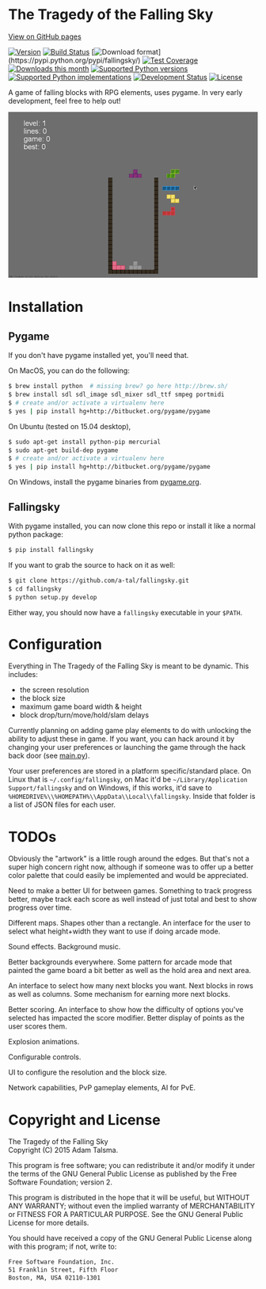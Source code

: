 The Tragedy of the Falling Sky
==============================

[View on GitHub pages](http://a-tal.github.io/fallingsky/)

[![Version](https://img.shields.io/pypi/v/fallingsky.svg)](https://pypi.python.org/pypi/fallingsky/)
[![Build Status](https://img.shields.io/travis/a-tal/fallingsky.svg)](https://travis-ci.org/a-tal/fallingsky)
[![Download format](https://img.shields.io/badge/format-wheel-green.svg?)](https://pypi.python.org/pypi/fallingsky/)
[![Test Coverage](https://img.shields.io/coveralls/a-tal/fallingsky.svg)](https://coveralls.io/r/a-tal/fallingsky)
[![Downloads this month](https://img.shields.io/pypi/dm/fallingsky.svg)](https://pypi.python.org/pypi/fallingsky/)
[![Supported Python versions](https://img.shields.io/badge/python-2.7,%203.4-blue.svg)](https://pypi.python.org/pypi/fallingsky/)
[![Supported Python implementations](https://img.shields.io/badge/implementation-cpython-blue.svg)](https://pypi.python.org/pypi/fallingsky/)
[![Development Status](https://img.shields.io/badge/status-pre--alpha-red.svg)](https://pypi.python.org/pypi/fallingsky/)
[![License](https://img.shields.io/pypi/l/fallingsky.svg)](https://pypi.python.org/pypi/fallingsky/)

A game of falling blocks with RPG elements, uses pygame. In very early development, feel free to help out!

![](https://raw.githubusercontent.com/a-tal/fallingsky/gh-pages/images/demo.gif)


Installation
============

Pygame
------

If you don't have pygame installed yet, you'll need that.

On MacOS, you can do the following:

```bash
$ brew install python  # missing brew? go here http://brew.sh/
$ brew install sdl sdl_image sdl_mixer sdl_ttf smpeg portmidi
$ # create and/or activate a virtualenv here
$ yes | pip install hg+http://bitbucket.org/pygame/pygame
```

On Ubuntu (tested on 15.04 desktop),

```bash
$ sudo apt-get install python-pip mercurial
$ sudo apt-get build-dep pygame
$ # create and/or activate a virtualenv here
$ yes | pip install hg+http://bitbucket.org/pygame/pygame
```

On Windows, install the pygame binaries from [pygame.org](http://pygame.org/download.shtml).


Fallingsky
----------

With pygame installed, you can now clone this repo or install it like a normal python package:

```bash
$ pip install fallingsky
```

If you want to grab the source to hack on it as well:

```bash
$ git clone https://github.com/a-tal/fallingsky.git
$ cd fallingsky
$ python setup.py develop
```

Either way, you should now have a `fallingsky` executable in your `$PATH`.


Configuration
=============

Everything in The Tragedy of the Falling Sky is meant to be dynamic. This includes:

* the screen resolution
* the block size
* maximum game board width & height
* block drop/turn/move/hold/slam delays

Currently planning on adding game play elements to do with unlocking the ability to adjust these in game. If you want, you can hack around it by changing your user preferences or launching the game through the hack back door (see [main.py](https://github.com/a-tal/fallingsky/raw/master/fallingsky/main.py)).

Your user preferences are stored in a platform specific/standard place. On Linux that is `~/.config/fallingsky`, on Mac it'd be `~/Library/Application Support/fallingsky` and on Windows, if this works, it'd save to `%HOMEDRIVE%\\%HOMEPATH%\\AppData\\Local\\fallingsky`. Inside that folder is a list of JSON files for each user.


TODOs
=====

Obviously the "artwork" is a little rough around the edges. But that's not a super high concern right now, although if someone was to offer up a better color palette that could easily be implemented and would be appreciated.

Need to make a better UI for between games. Something to track progress better, maybe track each score as well instead of just total and best to show progress over time.

Different maps. Shapes other than a rectangle. An interface for the user to select what height+width they want to use if doing arcade mode.

Sound effects. Background music.

Better backgrounds everywhere. Some pattern for arcade mode that painted the game board a bit better as well as the hold area and next area.

An interface to select how many next blocks you want. Next blocks in rows as well as columns. Some mechanism for earning more next blocks.

Better scoring. An interface to show how the difficulty of options you've selected has impacted the score modifier. Better display of points as the user scores them.

Explosion animations.

Configurable controls.

UI to configure the resolution and the block size.

Network capabilities, PvP gameplay elements, AI for PvE.


Copyright and License
=====================

The Tragedy of the Falling Sky<br />
Copyright (C) 2015 Adam Talsma.

This program is free software; you can redistribute it and/or
modify it under the terms of the GNU General Public License
as published by the Free Software Foundation; version 2.

This program is distributed in the hope that it will be useful,
but WITHOUT ANY WARRANTY; without even the implied warranty of
MERCHANTABILITY or FITNESS FOR A PARTICULAR PURPOSE. See the
GNU General Public License for more details.

You should have received a copy of the GNU General Public License
along with this program; if not, write to:

    Free Software Foundation, Inc.
    51 Franklin Street, Fifth Floor
    Boston, MA, USA 02110-1301
